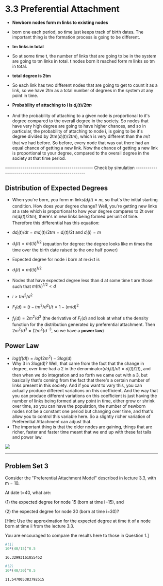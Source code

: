 
# 3.3 Preferential Attachment
- **Newborn nodes form m links to existing nodes**
 - born one each period, so time just keeps track of birth dates. The important thing is the formation process is going to be different. 
 
- **tm links in total**
 - So at some time t, the number of links that are going to be in the system are going to tm links in total. t nodes born it reached form m links so tm in total.
 
- **total degree is 2tm**
 - So each link has two different nodes that are going to get to count it as a link, so we have 2tm as a total number of degrees in the system at any point in time. 
- **Probability of attaching to i is $d_i(t)/2tm$**
 - And the probability of attaching to a given node is proportional to it's degree compared to the overall degree in the society. So nodes that have very high degree are going to have higher chances, and so in particular, the probability of attaching to node i, is going to be it's degree divided by 2tm($d_i(t)/2tm$), which is very different than the $m/t$ that we had before. So before, every node that was out there had an equal chance of getting a new link. Now the chance of getting a new link is proportional to your degree, compared to the overall degree in the society at that time period.

--------------------------------------------- Check by simulation ----------------------------------------------------

## Distribution of Expected Degrees
- When you're born, you form m links($d_i(i) = m$, so that's the initial starting condition. How does your degree change? Well, you're getting new links at a rate which is proportional to how your degree compares to 2t over m($d_i(t)/2tm$), there's m new links being formed per unit of time. Therefore this differential has this equation:
 - $dd_i(t) / dt = md_i(t) / 2tm = d_i(t) / 2t$ and $d_i(i) = m$
 - $d_i(t) = m(t/i)^{1/2}$ (equation for degree: the degree looks like m times the time over the birth date raised to the one half power)
 
- Expected degree for node i born at m<i<t is
 - $d_i(t) = m(t/i)^{1/2}$
- Nodes that have expected degree less than d at some time t are those such that $m(t/i)^{1/2} < d$
 - $i > tm^2/d^2$
 - $F_t(d) = (t - tm^2/d^2)/t = 1 - (m/d)^2$   
 - $f_t(d) = 2m^2/d^3$ (the derivative of $F_t(d)$ and look at what's the density function for the distribution generated by preferential attachment. Then $2m^2/d^3 = (2m^2)d^{-3}$, so we have a **power law**)

 

## Power Law
 - $log(f(d)) = log(2m^2) - 3log(d)$
 - Why 3 in 3log(d)? Well, that came from the fact that the change in degree, over time had a 2 in the denominator($dd_i(t) / dt = d_i(t) / 2t$), and then when we do integration and so forth we came out with a 3, but basically that's coming from the fact that there's a certain number of links present in this society. And if you want to vary this, you can actually produce different variations on this coefficient. And the way that you can produce different variations on this coefficient is just having the number of links being formed at any point in time, either grow or shrink over time, so you can have the population, the number of newborn nodes not be a constant one period but changing over time, and that's allow you to control this variable here. So a slightly richer variation of Preferential Attachment can adjust that.
- The important thing is that the older nodes are gaining, things that are richer, faster and faster time meant that we end up with these fat tails and power law.

![](https://img0.ph.126.net/-p6qDZuHu5vrVPO5y8JLzw==/6597949375961175552.png)

---

## Problem Set 3
Consider the "Preferential Attachment Model" described in lecture 3.3, with m = 10.

At date t=40, what are:

(1) the expected degree for node 15 (born at time i=15), and

(2) the expected degree for node 30 (born at time i=30)?

[Hint: Use the approximation for the expected degree at time tt of a node born at time ii from the lecture 3.3.

You are encouraged to compare the results here to those in Question 1.]


```julia
#(1)
10*(40/15)^0.5
```




    16.32993161855452




```julia
#(2)
10*(40/30)^0.5
```




    11.547005383792515


